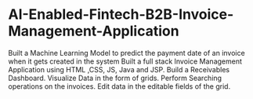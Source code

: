 # AI-Enabled-Fintech-B2B-Invoice-Management-Application
Built a Machine Learning Model to predict the payment date of an invoice when it gets created in the system
Built a full stack Invoice Management Application using HTML ,CSS, JS, Java and JSP.
Build a Receivables Dashboard.
Visualize Data in the form of grids.
Perform Searching operations on the invoices.
Edit data in the editable fields of the grid.
